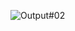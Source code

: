 ![Output#02](https://user-images.githubusercontent.com/102988720/186682401-d3bcf9c9-86b8-4c0d-8b82-39f85ffb30f8.jpg)
